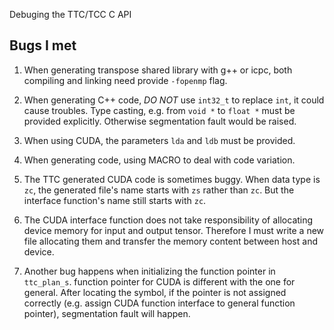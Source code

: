 Debuging the TTC/TCC C API

## Bugs I met

1. When generating transpose shared library with g++ or icpc, both compiling and
linking need provide `-fopenmp` flag.

2. When generating C++ code, *DO NOT* use `int32_t` to replace `int`, it could
cause troubles. Type casting, e.g. from `void *` to `float *` must be provided
explicitly. Otherwise segmentation fault would be raised.

3. When using CUDA, the parameters `lda` and `ldb` must be provided.

4. When generating code, using MACRO to deal with code variation.

5. The TTC generated CUDA code is sometimes buggy. When data type is `zc`, the
generated file's name starts with `zs` rather than `zc`. But the interface
function's name still starts with `zc`.

6. The CUDA interface function does not take responsibility of allocating device
memory for input and output tensor. Therefore I must write a new file allocating
them and transfer the memory content between host and device.

7. Another bug happens when initializing the function pointer in `ttc_plan_s`.
function pointer for CUDA is different with the one for general. After locating
the symbol, if the pointer is not assigned correctly (e.g. assign CUDA function
interface to general function pointer), segmentation fault will happen.
